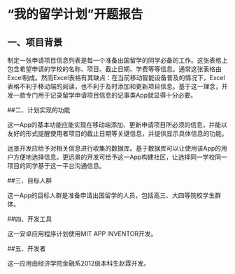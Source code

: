 # “我的留学计划”开题报告

## 一、项目背景

制定一张申请项目信息列表是每一个准备出国留学的同学必备的工作。这张表格上包含希望申请的学校的名称、项目、截止日期、学费等等信息。通常这张表格由Excel制成。然而Excel表格有其缺点：在当前移动智能设备普及的情况下，Excel表格不利于移动端的阅读，也不利于及时添加和更新项目信息。基于这一理念，开发一款专门用于记录留学申请项目信息的记事类App就显得十分必要。

##二、计划实现的功能

这一App的基本功能应能实现在移动端添加、更新申请项目所必须的信息，并能以友好的形式提醒使用者项目的截止日期等关键信息，并提供显示具体信息的功能。


远景开发应给予对相关信息进行收集的数据库。基于数据库可以让使用该App的用户方便地选择信息。更远景的开发可给予这一App构建社区，让选择同一学校同一项目的同学基于这一平台沟通信息。

##三、目标人群

这一App的目标人群是准备申请出国留学的人员，包括高三、大四等院校学生群体。


##四、开发工具

这一安卓应用程序计划使用MIT APP INVENTOR开发。

##五、开发者

这一应用由经济学院金融系2012级本科生赵霖开发。


